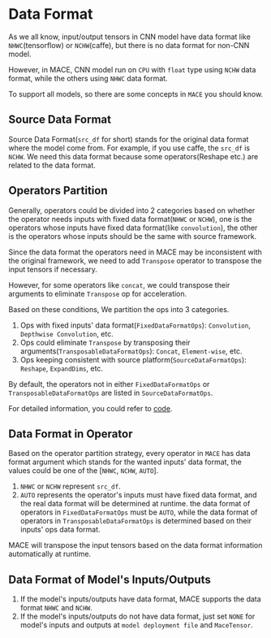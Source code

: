 Data Format
===========

As we all know, input/output tensors in CNN model have data format like
`NHWC`(tensorflow) or `NCHW`(caffe), but there is no data format for non-CNN model.

However, in MACE, CNN model run on `CPU` with `float` type using `NCHW` data format,
while the others using `NHWC` data format.

To support all models, so there are some concepts in `MACE` you should know.

Source Data Format
-----------------------
Source Data Format(`src_df` for short) stands for the original data format where 
the model come from. For example, if you use caffe, the `src_df` is `NCHW`.
We need this data format because some operators(Reshape etc.) are 
 related to the data format.


Operators Partition
--------------------
Generally, operators could be divided into 2 categories
based on whether the operator needs inputs with fixed data format(`NHWC` or `NCHW`),
one is the operators whose inputs have fixed data format(like `convolution`),
the other is the operators whose inputs should be the same with source framework.

Since the data format the operators need in MACE may be inconsistent with the original framework,
 we need to add `Transpose` operator to transpose the input tensors if necessary. 
 
However, for some operators like `concat`,
we could transpose their arguments to eliminate `Transpose` op for acceleration.

Based on these conditions, We partition the ops into 3 categories.
1. Ops with fixed inputs' data format(`FixedDataFormatOps`): `Convolution`, `Depthwise Convolution`, etc.
2. Ops could eliminate `Transpose` by transposing their arguments(`TransposableDataFormatOps`): `Concat`, `Element-wise`, etc.
3. Ops keeping consistent with source platform(`SourceDataFormatOps`): `Reshape`, `ExpandDims`, etc.

By default, the operators not in either `FixedDataFormatOps` or `TransposableDataFormatOps`
are listed in `SourceDataFormatOps`.

For detailed information, you could refer to [code](https://github.com/XiaoMi/mace/blob/master/tools/python/transform/base_converter.py).


Data Format in Operator
------------------------
Based on the operator partition strategy, every operator in `MACE` has 
data format argument which stands for the wanted inputs' data format,
the values could be one of the [`NHWC`, `NCHW`, `AUTO`].
1. `NHWC` or `NCHW` represent `src_df`.
2. `AUTO` represents the operator's inputs must have fixed data format,
and the real data format will be determined at runtime.
the data format of operators in `FixedDataFormatOps` must be `AUTO`,
while the data format of operators in `TransposableDataFormatOps` 
is determined based on their inputs' ops data format.
 
MACE will transpose the input tensors based on the data format information automatically at runtime.


Data Format of Model's Inputs/Outputs
-------------------------------------
1. If the model's inputs/outputs have data format, MACE supports the data format 
`NHWC` and `NCHW`.
2. If the model's inputs/outputs do not have data format, just set `NONE` for
 model's inputs and outputs at `model deployment file` and `MaceTensor`.
